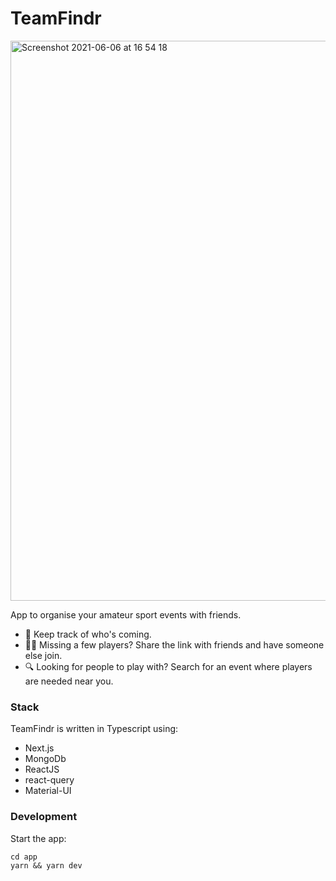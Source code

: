 # TeamFindr

<img width="896" alt="Screenshot 2021-06-06 at 16 54 18" src="https://user-images.githubusercontent.com/570314/120926984-e2380800-c6e7-11eb-8924-36ccd2dcc925.png">

App to organise your amateur sport events with friends.

- 📝 Keep track of who's coming.
- 🏃‍♂️ Missing a few players? Share the link with friends and have someone else join.
- 🔍 Looking for people to play with? Search for an event where players are needed near you.

### Stack

TeamFindr is written in Typescript using:

- Next.js
- MongoDb
- ReactJS
- react-query
- Material-UI

### Development

Start the app:

```
cd app
yarn && yarn dev
```
